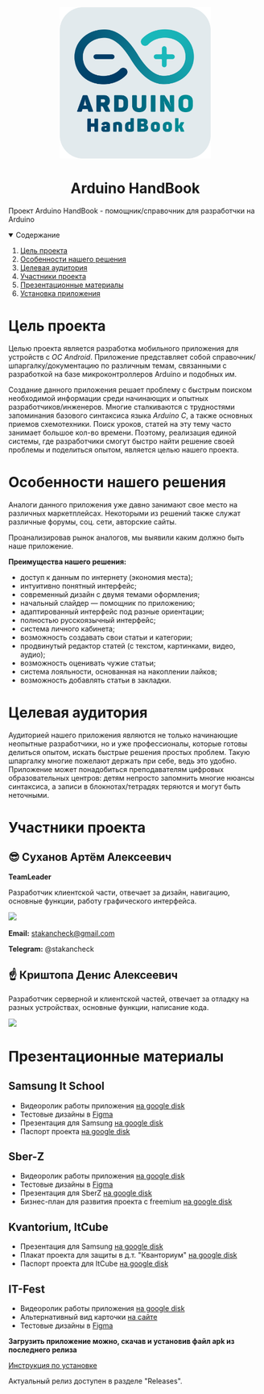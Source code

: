   <p align="center">
  <img src="images/logo.png" width="300">
  <h1 align="center">Arduino HandBook</h3>
    Проект Arduino HandBook - помощник/справочник для разработчки на Arduino
  </p>



<!-- TABLE OF CONTENTS -->
<details open="open">
  <summary>Содержание</summary>
  <ol>
    <li>
      <a href="#цель-проекта">Цель проекта</a>
    </li>
    <li>
      <a href="#особенности-нашего-решения">Особенности нашего решения</a>
    </li>
    <li><a href="#целевая-аудитория">Целевая аудитория</a></li>
    <li><a href="#участники-проекта">Участники проекта</a></li>
    <li><a href="#презентационные-материалы">Презентационные материалы</a></li>
    <li><a href="install.md">Установка приложения</a></li>
  </ol>
</details>

# Цель проекта

Целью проекта является разработка мобильного приложения для устройств с *ОС Android*. Приложение представляет собой
справочник/шпаргалку/документацию по различным темам, связанными с разработкой на базе микроконтроллеров Arduino и
подобных им.

Создание данного приложения решает проблему с быстрым поиском необходимой информации среди начинающих и опытных
разработчиков/инженеров. Многие сталкиваются с трудностями запоминания базового синтаксиса языка *Arduino C*, а также
основных приемов схемотехники. Поиск уроков, статей на эту тему часто занимает большое кол-во времени. Поэтому,
реализация единой системы, где разработчики смогут быстро найти решение своей проблемы и поделиться опытом, является
целью нашего проекта.

# Особенности нашего решения

Аналоги данного приложения уже давно занимают свое место на различных маркетплейсах. Некоторыми из решений также служат
различные форумы, соц. сети, авторские сайты.

Проанализировав рынок аналогов, мы выявили каким должно быть наше приложение.

**Преимущества нашего решения:**

- доступ к данным по интернету (экономия места);
- интуитивно понятный интерфейс;
- современный дизайн с двумя темами оформления;
- начальный слайдер — помощник по приложению;
- адаптированный интерфейс под разные ориентации;
- полностью русскоязычный интерфейс;
- система личного кабинета;
- возможность создавать свои статьи и категории;
- продвинутый редактор статей (с текстом, картинками, видео, аудио);
- возможность оценивать чужие статьи;
- система лояльности, основанная на накоплении лайков;
- возможность добавлять статьи в закладки.

# Целевая аудитория

Аудиторией нашего приложения являются не только начинающие неопытные разработчики, но и уже профессионалы, которые
готовы делиться опытом, искать быстрые решения простых проблем. Такую шпаргалку многие пожелают держать при себе, ведь
это удобно. Приложение может понадобиться преподавателям цифровых образовательных центров: детям непросто запомнить
многие нюансы синтаксиса, а записи в блокнотах/тетрадях теряются и могут быть неточными.

# Участники проекта

## 😎 Суханов Артём Алексеевич

**TeamLeader**

Разработчик клиентской части, отвечает за дизайн, навигацию, основные функции, работу графического интерфейса.

<img src="https://github.com/stakancheck/ArduinohandbookData/blob/main/images/Untitled%20(1).png?raw=true" width="200">

**Email:** stakancheck@gmail.com

**Telegram:** @stakancheck

## ☝ Криштопа Денис Алексеевич

Разработчик серверной и клиентской частей, отвечает за отладку на разных устройствах, основные функции, написание кода.

<img src="https://github.com/stakancheck/ArduinohandbookData/blob/main/images/Untitled%20(3).png?raw=true" width="200">


# Презентационные материалы

## Samsung It School

- Видеоролик работы приложения [на google disk](https://drive.google.com/file/d/1lqUAL6tciTURcC5WYW9DhYYbSiIsXUd3/view?usp=sharing)
- Тестовые дизайны в [Figma](https://www.figma.com/file/Lsc0eTRcW7NhbmPspVEpPM/ArduinoHandbook-Tests?node-id=0%3A1) 
- Презентация для Samsung [на google disk](https://drive.google.com/file/d/11cSfSQVh3y3CVHWEurM5_afDipkUCSX2/view?usp=sharing)
- Паспорт проекта [на google disk](https://docs.google.com/document/d/1iXTJ4DK6DzgWN0FLV6RnRCbV0p6XdXwJHtbu04n_Zwo/edit?usp=sharing)

## Sber-Z

- Видеоролик работы приложения [на google disk](https://drive.google.com/file/d/1lqUAL6tciTURcC5WYW9DhYYbSiIsXUd3/view?usp=sharing)
- Тестовые дизайны в [Figma](https://www.figma.com/file/Lsc0eTRcW7NhbmPspVEpPM/ArduinoHandbook-Tests?node-id=0%3A1) 
- Презентация для SberZ [на google disk](https://drive.google.com/file/d/13mtLT0wYjFaSABcyikshEsfkbF2slIIH/view?usp=sharing)
- Бизнес-план для развития проекта с freemium [на google disk](https://docs.google.com/spreadsheets/d/1SHgbenSR-OkUJCG67kFEZlnpksHOD2AN/edit?usp=sharing&ouid=104996160506186828714&rtpof=true&sd=true)

## Kvantorium, ItCube

- Презентация для Samsung [на google disk](https://drive.google.com/file/d/11cSfSQVh3y3CVHWEurM5_afDipkUCSX2/view?usp=sharing)
- Плакат проекта для защиты в д.т. "Кванториум" [на google disk](https://drive.google.com/file/d/1F9Whj9Z8KxPmHzDmb5Oe_Tuj6Q7qUZsw/view?usp=sharing)
- Паспорт проекта для ItCube [на google disk](https://docs.google.com/document/d/1iXTJ4DK6DzgWN0FLV6RnRCbV0p6XdXwJHtbu04n_Zwo/edit?usp=sharing)

## IT-Fest

- Видеоролик работы приложения [на google disk](https://drive.google.com/file/d/1lqUAL6tciTURcC5WYW9DhYYbSiIsXUd3/view?usp=sharing)
- Альтернативный вид карточки [на сайте](https://stakancheck.notion.site/ArduinoHandbook-11-894680b2482b4a5b8045a26e1ae5dfdf)
- Тестовые дизайны в [Figma](https://www.figma.com/file/Lsc0eTRcW7NhbmPspVEpPM/ArduinoHandbook-Tests?node-id=0%3A1) 



**Загрузить приложение можно, скачав и установив файл apk из последнего релиза**

[Инструкция по установке](install.md)

Актуальный релиз доступен в разделе "Releases".

<!-- MARKDOWN LINKS & IMAGES -->
<!-- https://www.markdownguide.org/basic-syntax/#reference-style-links -->

[shield-version]: https://img.shields.io/github/v/tag/stakancheck/ArduinoHandbookVersion2

[shield-issues-closed]: https://img.shields.io/github/issues-closed/stakancheck/ArduinoHandbookVersion2

[shiled-apk-size]: https://img.shields.io/github/size/stakancheck/ArduinoHandbookVersion2/ArduinoHandbook.apk
